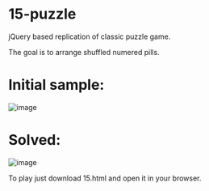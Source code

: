 # 15-puzzle

jQuery based replication of classic puzzle game. 

The goal is to arrange shuffled numered pills.

# Initial sample:

![image](https://user-images.githubusercontent.com/2025773/218499718-70c111bf-54fa-4ee0-9d60-d2f45ab2090c.png)

# Solved:

![image](https://user-images.githubusercontent.com/2025773/218503750-ccb70475-12a8-4a57-8ca4-333b0506f85a.png)

To play just download 15.html and open it in your browser.
